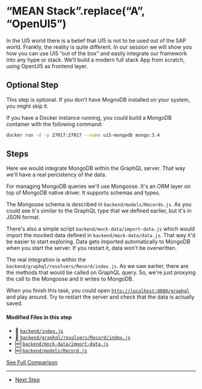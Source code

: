 # “MEAN Stack”.replace(“A”, “OpenUI5”)
  
In the UI5 world there is a belief that UI5 is not to be used out of the SAP world. Frankly, the reality is quite different.
In our session we will show you how you can use UI5 “out of the box” and easily integrate our framework into any hype or stack.
We’ll build a modern full stack App from scratch, using OpenUI5 as frontend layer.

## Optional Step

This step is optional. If you don't have MognoDB installed on your system, you might skip it.

If you have a Docker instance running, you could build a MongoDB container with the following command:

```bash
docker run -d -p 27017:27017 --name ui5-mongodb mongo:3.4
```

## Steps

Here we would integrate MongoDB within the GraphQL server. That way we'll have a real percistency of the data.

For managing MongoDB queries we'll use Mongoose. It's an ORM layer on top of MongoDB native driver. It supports schemas and types.

The Mongoose schema is described in ``` backend/models/Records.js ```. As you could see it's similar to the GraphQL type that we defined earlier, but it's in JSON format.

There's also a simple script ``` backend/mock-data/import-data.js ``` which would import the mocked data defined in ``` backend/mock-data/data.js ```. That way it'd be easier to start exploring. Data gets imported automatically to MongoDB when you start the server. If you restart it, data won't be overwritten.

The real integration is within the ``` backend/graphql/resolvers/Record/index.js ```. As we saw earlier, there are the methods that would be called on GraphQL query. So, we're just proxying the call to the Mongoose and it writes to MongoDB.

When you finish this task, you could open [``http://localhost:8080/graphql``](http://localhost:8080/graphql) and play around. Try to restart the server and check that the data is actually saved.

#### Modified Files in this step

- :small_orange_diamond: [``` backend/index.js ```](https://github.com/d3xter666/ui5con-2019-mean-stack-with-ui5/compare/08_backend_graphql...09_graphql_mongo_integration_OPTIONAL#diff-88c27a1520c87d0681d9900173d92c57)
- :small_orange_diamond: [``` backend/graphql/resolvers/Record/index.js ```](https://github.com/d3xter666/ui5con-2019-mean-stack-with-ui5/compare/08_backend_graphql...09_graphql_mongo_integration_OPTIONAL#diff-07df6d57fc733795bb85dbab1fb3738d)
- :new: [``` backend/mock-data/import-data.js ```](https://github.com/d3xter666/ui5con-2019-mean-stack-with-ui5/compare/08_backend_graphql...09_graphql_mongo_integration_OPTIONAL#diff-7fb506934c2ac9452e704aebbe77e90c)
- :new: [``` backend/models/Record.js ```](https://github.com/d3xter666/ui5con-2019-mean-stack-with-ui5/compare/08_backend_graphql...09_graphql_mongo_integration_OPTIONAL#diff-be8cebb21875ac05d70f564e77a457ff)


[See Full Comparison](https://github.com/d3xter666/ui5con-2019-mean-stack-with-ui5/compare/08_backend_graphql...09_graphql_mongo_integration_OPTIONAL)

---
- [Next Step](https://github.com/d3xter666/ui5con-2019-mean-stack-with-ui5/tree/10_integarate_frontend_with_backend)
